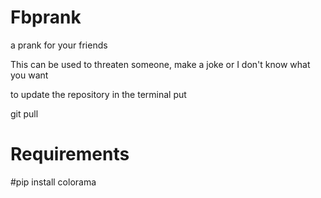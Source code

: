 # Fbprank
a prank for your friends 

This can be used to threaten someone, make a joke or I don't know what you want

to update the repository in the terminal put 

git pull

# Requirements

#pip install colorama


